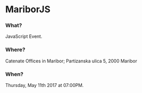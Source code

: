 # MariborJS 

### What?

JavaScript Event.

### Where? 

Catenate Offices in Maribor; Partizanska ulica 5, 2000 Maribor

### When?

Thursday, May 11th 2017 at 07:00PM.


